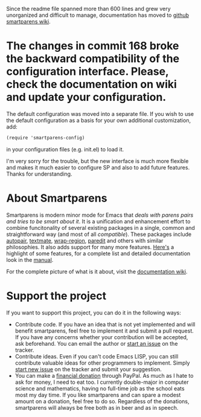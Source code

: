 Since the readme file spanned more than 600 lines and grew very unorganized and difficult to manage, documentation has moved to [github smartparens wiki][wiki].

# The changes in commit 168 broke the backward compatibility of the configuration interface. Please, check the documentation on wiki and update your configuration.

The default configuration was moved into a separate file. If you wish to use the default configuration as a basis for your own additional customization, add:

```scheme
(require 'smartparens-config)
```

in your configuration files (e.g. init.el) to load it.

I'm very sorry for the trouble, but the new interface is much more flexible and makes it much easier to configure SP and also to add future features. Thanks for understanding.

# About Smartparens

Smartparens is modern minor mode for Emacs that *deals with parens pairs and tries to be smart about it*. It is a unification and enhancement effort to combine funcitonality of several existing packages in a single, common and straightforward way (and most of all *compatible*). These packages include [autopair](https://github.com/capitaomorte/autopair), [textmate](http://code.google.com/p/emacs-textmate/), [wrap-region](https://github.com/rejeep/wrap-region), [paredit](http://emacswiki.org/emacs/ParEdit) and others with similar philosophies. It also adds support for many more features. [Here's][wiki-what] a highlight of some features, for a complete list and detailed documentation look in the [manual][wiki-new].

For the complete picture of what is it about, visit the [documentation wiki][wiki].

[wiki]: https://github.com/Fuco1/smartparens/wiki
[wiki-what]: https://github.com/Fuco1/smartparens/wiki#wiki-what-is-this-package-about?
[wiki-new]: https://github.com/Fuco1/smartparens/wiki#wiki-information-for-new-users

# Support the project

If you want to support this project, you can do it in the following ways:

* Contribute code. If you have an idea that is not yet implemented and will benefit smartparens, feel free to implement it and submit a pull request. If you have any concerns whether your contribution will be accepted, ask beforehand. You can email the author or [start an issue](https://github.com/Fuco1/smartparens/issues/new) on the tracker.
* Contribute ideas. Even if you can't code Emacs LISP, you can still contribute valuable ideas for other programmers to implement. Simply [start new issue](https://github.com/Fuco1/smartparens/issues/new) on the tracker and submit your suggestion.
* You can make a [financial donation](https://www.paypal.com/cgi-bin/webscr?cmd=_s-xclick&hosted_button_id=CEYP5YVHDRX8C) through PayPal. As much as I hate to ask for money, I need to eat too. I currently double-major in computer science and mathematics, having no full-time job as the school eats most my day time. If you like smartparens and can spare a modest amount on a donation, feel free to do so. Regardless of the donations, smartparens will always be free both as in beer and as in speech.
